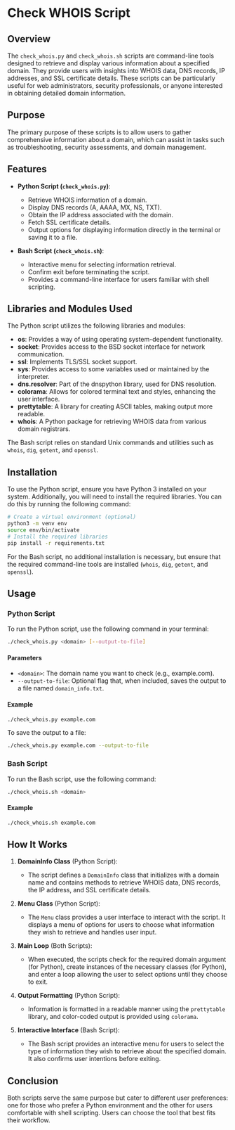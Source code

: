 # Check WHOIS Script

## Overview

The `check_whois.py` and `check_whois.sh` scripts are command-line tools designed to retrieve and display various information about a specified domain. They provide users with insights into WHOIS data, DNS records, IP addresses, and SSL certificate details. These scripts can be particularly useful for web administrators, security professionals, or anyone interested in obtaining detailed domain information.

## Purpose

The primary purpose of these scripts is to allow users to gather comprehensive information about a domain, which can assist in tasks such as troubleshooting, security assessments, and domain management.

## Features

- **Python Script (`check_whois.py`)**:

  - Retrieve WHOIS information of a domain.
  - Display DNS records (A, AAAA, MX, NS, TXT).
  - Obtain the IP address associated with the domain.
  - Fetch SSL certificate details.
  - Output options for displaying information directly in the terminal or saving it to a file.

- **Bash Script (`check_whois.sh`)**:
  - Interactive menu for selecting information retrieval.
  - Confirm exit before terminating the script.
  - Provides a command-line interface for users familiar with shell scripting.

## Libraries and Modules Used

The Python script utilizes the following libraries and modules:

- **os**: Provides a way of using operating system-dependent functionality.
- **socket**: Provides access to the BSD socket interface for network communication.
- **ssl**: Implements TLS/SSL socket support.
- **sys**: Provides access to some variables used or maintained by the interpreter.
- **dns.resolver**: Part of the dnspython library, used for DNS resolution.
- **colorama**: Allows for colored terminal text and styles, enhancing the user interface.
- **prettytable**: A library for creating ASCII tables, making output more readable.
- **whois**: A Python package for retrieving WHOIS data from various domain registrars.

The Bash script relies on standard Unix commands and utilities such as `whois`, `dig`, `getent`, and `openssl`.

## Installation

To use the Python script, ensure you have Python 3 installed on your system. Additionally, you will need to install the required libraries. You can do this by running the following command:

```bash
# Create a virtual environment (optional)
python3 -m venv env
source env/bin/activate
# Install the required libraries
pip install -r requirements.txt
```

For the Bash script, no additional installation is necessary, but ensure that the required command-line tools are installed (`whois`, `dig`, `getent`, and `openssl`).

## Usage

### Python Script

To run the Python script, use the following command in your terminal:

```bash
./check_whois.py <domain> [--output-to-file]
```

#### Parameters

- `<domain>`: The domain name you want to check (e.g., example.com).
- `--output-to-file`: Optional flag that, when included, saves the output to a file named `domain_info.txt`.

#### Example

```bash
./check_whois.py example.com
```

To save the output to a file:

```bash
./check_whois.py example.com --output-to-file
```

### Bash Script

To run the Bash script, use the following command:

```bash
./check_whois.sh <domain>
```

#### Example

```bash
./check_whois.sh example.com
```

## How It Works

1. **DomainInfo Class** (Python Script):

   - The script defines a `DomainInfo` class that initializes with a domain name and contains methods to retrieve WHOIS data, DNS records, the IP address, and SSL certificate details.

2. **Menu Class** (Python Script):

   - The `Menu` class provides a user interface to interact with the script. It displays a menu of options for users to choose what information they wish to retrieve and handles user input.

3. **Main Loop** (Both Scripts):

   - When executed, the scripts check for the required domain argument (for Python), create instances of the necessary classes (for Python), and enter a loop allowing the user to select options until they choose to exit.

4. **Output Formatting** (Python Script):

   - Information is formatted in a readable manner using the `prettytable` library, and color-coded output is provided using `colorama`.

5. **Interactive Interface** (Bash Script):
   - The Bash script provides an interactive menu for users to select the type of information they wish to retrieve about the specified domain. It also confirms user intentions before exiting.

## Conclusion

Both scripts serve the same purpose but cater to different user preferences: one for those who prefer a Python environment and the other for users comfortable with shell scripting. Users can choose the tool that best fits their workflow.

